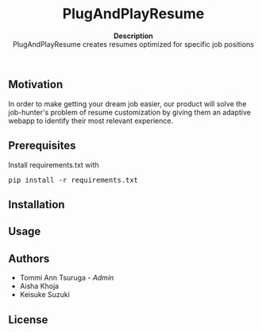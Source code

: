 <h1 align="center">PlugAndPlayResume </h1>
<p align="center"><strong>Description</strong>
<br>
PlugAndPlayResume creates resumes optimized for specific job positions</p>
<br>


<h2>Motivation</h2>
In order to make getting your dream job easier, our product will solve the job-hunter's problem of resume customization by giving them an adaptive webapp to identify their most relevant experience.


<h2>Prerequisites</h2>
Install requirements.txt with
<pre>pip install -r requirements.txt</pre>

<h2>Installation</h2>

<h2>Usage</h2>

<h2>Authors</h2>  

- Tommi Ann Tsuruga - *Admin*
- Aisha Khoja  
- Keisuke Suzuki  

<h2>License</h2>
